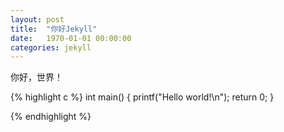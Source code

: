 ```yaml
---
layout: post
title:  "你好Jekyll"
date:   1970-01-01 00:00:00
categories: jekyll
---
```

你好，世界！

{% highlight c %}
int main() {
    printf("Hello world!\n");
    return 0;
}

{% endhighlight %}

